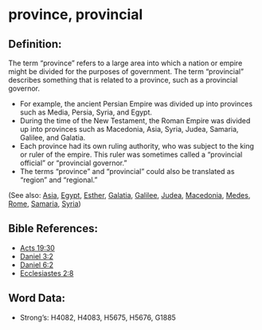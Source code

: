 # province, provincial

## Definition:

The term “province” refers to a large area into which a nation or empire might be divided for the purposes of government. The term “provincial” describes something that is related to a province, such as a provincial governor.

* For example, the ancient Persian Empire was divided up into provinces such as Media, Persia, Syria, and Egypt.
* During the time of the New Testament, the Roman Empire was divided up into provinces such as Macedonia, Asia, Syria, Judea, Samaria, Galilee, and Galatia.
* Each province had its own ruling authority, who was subject to the king or ruler of the empire. This ruler was sometimes called a “provincial official” or “provincial governor.”
* The terms “province” and “provincial” could also be translated as “region” and “regional.”

(See also: [Asia](../names/asia.md), [Egypt](../names/egypt.md), [Esther](../names/esther.md), [Galatia](../names/galatia.md), [Galilee](../names/galilee.md), [Judea](../names/judea.md), [Macedonia](../names/macedonia.md), [Medes](../names/mede.md), [Rome](../names/rome.md), [Samaria](../names/samaria.md), [Syria](../names/syria.md))

## Bible References:

* [Acts 19:30](rc://en/tn/help/act/19/30)
* [Daniel 3:2](rc://en/tn/help/dan/03/02)
* [Daniel 6:2](rc://en/tn/help/dan/06/02)
* [Ecclesiastes 2:8](rc://en/tn/help/ecc/02/08)

## Word Data:

* Strong’s: H4082, H4083, H5675, H5676, G1885
